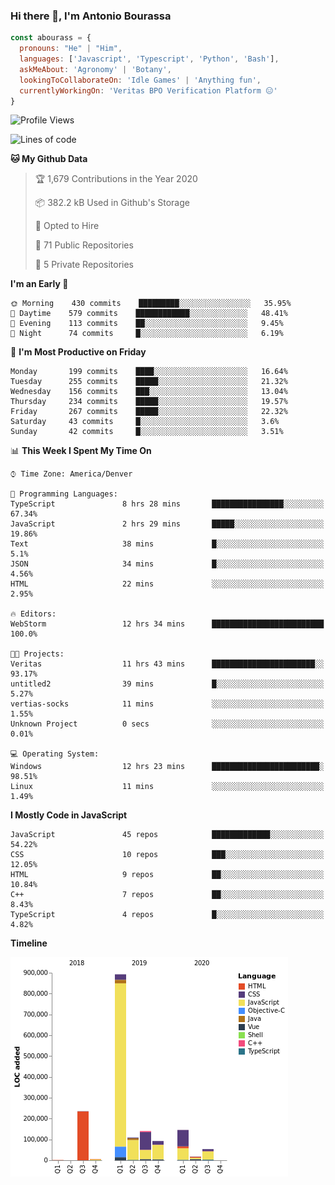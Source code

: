 ### Hi there 👋, I'm Antonio Bourassa

```javascript
const abourass = {
  pronouns: "He" | "Him",
  languages: ['Javascript', 'Typescript', 'Python', 'Bash'],
  askMeAbout: 'Agronomy' | 'Botany',
  lookingToCollaborateOn: 'Idle Games' | 'Anything fun',
  currentlyWorkingOn: 'Veritas BPO Verification Platform 😑'
}
```

<!--START_SECTION:waka-->
![Profile Views](http://img.shields.io/badge/Profile%20Views-0-blue)

![Lines of code](https://img.shields.io/badge/From%20Hello%20World%20I%27ve%20Written-10.3%20million%20lines%20of%20code-blue)

**🐱 My Github Data** 

> 🏆 1,679 Contributions in the Year 2020
 > 
> 📦 382.2 kB Used in Github's Storage 
 > 
> 💼 Opted to Hire
 > 
> 📜 71 Public Repositories
 > 
> 🔑 5 Private Repositories 

**I'm an Early 🐤** 

```text
🌞 Morning    430 commits    █████████░░░░░░░░░░░░░░░░   35.95% 
🌆 Daytime    579 commits    ████████████░░░░░░░░░░░░░   48.41% 
🌃 Evening    113 commits    ██░░░░░░░░░░░░░░░░░░░░░░░   9.45% 
🌙 Night      74 commits     █░░░░░░░░░░░░░░░░░░░░░░░░   6.19%

```
📅 **I'm Most Productive on Friday** 

```text
Monday       199 commits    ████░░░░░░░░░░░░░░░░░░░░░   16.64% 
Tuesday      255 commits    █████░░░░░░░░░░░░░░░░░░░░   21.32% 
Wednesday    156 commits    ███░░░░░░░░░░░░░░░░░░░░░░   13.04% 
Thursday     234 commits    █████░░░░░░░░░░░░░░░░░░░░   19.57% 
Friday       267 commits    █████░░░░░░░░░░░░░░░░░░░░   22.32% 
Saturday     43 commits     █░░░░░░░░░░░░░░░░░░░░░░░░   3.6% 
Sunday       42 commits     █░░░░░░░░░░░░░░░░░░░░░░░░   3.51%

```


📊 **This Week I Spent My Time On** 

```text
⌚︎ Time Zone: America/Denver

💬 Programming Languages: 
TypeScript               8 hrs 28 mins       ████████████████░░░░░░░░░   67.34% 
JavaScript               2 hrs 29 mins       █████░░░░░░░░░░░░░░░░░░░░   19.86% 
Text                     38 mins             █░░░░░░░░░░░░░░░░░░░░░░░░   5.1% 
JSON                     34 mins             █░░░░░░░░░░░░░░░░░░░░░░░░   4.56% 
HTML                     22 mins             ░░░░░░░░░░░░░░░░░░░░░░░░░   2.95%

🔥 Editors: 
WebStorm                 12 hrs 34 mins      █████████████████████████   100.0%

🐱‍💻 Projects: 
Veritas                  11 hrs 43 mins      ███████████████████████░░   93.17% 
untitled2                39 mins             █░░░░░░░░░░░░░░░░░░░░░░░░   5.27% 
vertias-socks            11 mins             ░░░░░░░░░░░░░░░░░░░░░░░░░   1.55% 
Unknown Project          0 secs              ░░░░░░░░░░░░░░░░░░░░░░░░░   0.01%

💻 Operating System: 
Windows                  12 hrs 23 mins      ████████████████████████░   98.51% 
Linux                    11 mins             ░░░░░░░░░░░░░░░░░░░░░░░░░   1.49%

```

**I Mostly Code in JavaScript** 

```text
JavaScript               45 repos            █████████████░░░░░░░░░░░░   54.22% 
CSS                      10 repos            ███░░░░░░░░░░░░░░░░░░░░░░   12.05% 
HTML                     9 repos             ██░░░░░░░░░░░░░░░░░░░░░░░   10.84% 
C++                      7 repos             ██░░░░░░░░░░░░░░░░░░░░░░░   8.43% 
TypeScript               4 repos             █░░░░░░░░░░░░░░░░░░░░░░░░   4.82%

```


**Timeline**

![Chart not found](https://github.com/Abourass/Abourass/blob/master/charts/bar_graph.png) 


<!--END_SECTION:waka-->

<!--
**Abourass/Abourass** is a ✨ _special_ ✨ repository because its `README.md` (this file) appears on your GitHub profile.

Here are some ideas to get you started:

- 🔭 I’m currently working on ...
- 🌱 I’m currently learning ...
- 👯 I’m looking to collaborate on ...
- 🤔 I’m looking for help with ...
- 💬 Ask me about ...
- 📫 How to reach me: ...
- 😄 Pronouns: ...
- ⚡ Fun fact: ...
-->
